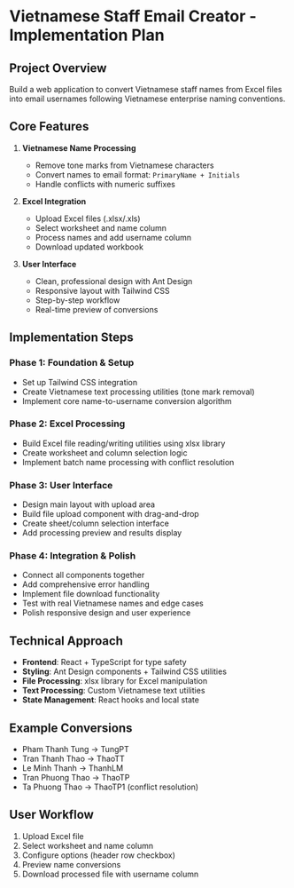 # Vietnamese Staff Email Creator - Implementation Plan

## Project Overview
Build a web application to convert Vietnamese staff names from Excel files into email usernames following Vietnamese enterprise naming conventions.

## Core Features
1. **Vietnamese Name Processing**
   - Remove tone marks from Vietnamese characters
   - Convert names to email format: `PrimaryName + Initials`
   - Handle conflicts with numeric suffixes

2. **Excel Integration** 
   - Upload Excel files (.xlsx/.xls)
   - Select worksheet and name column
   - Process names and add username column
   - Download updated workbook

3. **User Interface**
   - Clean, professional design with Ant Design
   - Responsive layout with Tailwind CSS
   - Step-by-step workflow
   - Real-time preview of conversions

## Implementation Steps

### Phase 1: Foundation & Setup
- Set up Tailwind CSS integration
- Create Vietnamese text processing utilities (tone mark removal)
- Implement core name-to-username conversion algorithm

### Phase 2: Excel Processing
- Build Excel file reading/writing utilities using xlsx library
- Create worksheet and column selection logic
- Implement batch name processing with conflict resolution

### Phase 3: User Interface
- Design main layout with upload area
- Build file upload component with drag-and-drop
- Create sheet/column selection interface
- Add processing preview and results display

### Phase 4: Integration & Polish
- Connect all components together
- Add comprehensive error handling
- Implement file download functionality
- Test with real Vietnamese names and edge cases
- Polish responsive design and user experience

## Technical Approach
- **Frontend**: React + TypeScript for type safety
- **Styling**: Ant Design components + Tailwind CSS utilities
- **File Processing**: xlsx library for Excel manipulation
- **Text Processing**: Custom Vietnamese text utilities
- **State Management**: React hooks and local state

## Example Conversions
- Pham Thanh Tung → TungPT
- Tran Thanh Thao → ThaoTT  
- Le Minh Thanh → ThanhLM
- Tran Phuong Thao → ThaoTP
- Ta Phuong Thao → ThaoTP1 (conflict resolution)

## User Workflow
1. Upload Excel file
2. Select worksheet and name column
3. Configure options (header row checkbox)
4. Preview name conversions
5. Download processed file with username column